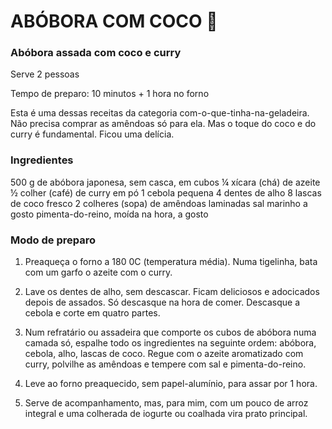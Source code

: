 # ABÓBORA COM COCO :coconut:

### **Abóbora assada com coco e curry**

Serve 2 pessoas

Tempo de preparo: 10 minutos + 1 hora no forno

Esta é uma dessas receitas da categoria com-o-que-tinha-na-geladeira. Não precisa comprar as amêndoas só para ela. Mas o toque do coco e do curry é fundamental. Ficou uma delícia.

### **Ingredientes**

500 g de abóbora japonesa, sem casca, em cubos
¼ xícara (chá) de azeite
½ colher (café) de curry em pó
1 cebola pequena
4 dentes de alho
8 lascas de coco fresco
2 colheres (sopa) de amêndoas laminadas
sal marinho a gosto
pimenta-do-reino, moída na hora, a gosto

### **Modo de preparo**

1. Preaqueça o forno a 180 0C (temperatura média). Numa tigelinha, bata com um garfo o azeite com o curry.

2. Lave os dentes de alho, sem descascar. Ficam deliciosos e adocicados depois de assados. Só descasque na hora de comer. Descasque a cebola e corte em quatro partes.

3. Num refratário ou assadeira que comporte os cubos de abóbora numa camada só, espalhe todo os ingredientes na seguinte ordem: abóbora, cebola, alho, lascas de coco. Regue com o azeite aromatizado com curry, polvilhe as amêndoas e tempere com sal e pimenta-do-reino.

4. Leve ao forno preaquecido, sem papel-alumínio, para assar por 1 hora.

5. Serve de acompanhamento, mas, para mim, com um pouco de arroz integral e uma colherada de iogurte ou coalhada vira prato principal.